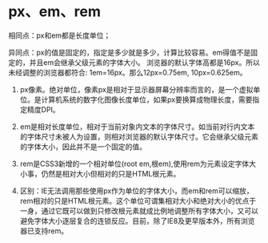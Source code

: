 # px、em、rem

相同点：px和em都是长度单位；

异同点：px的值是固定的，指定是多少就是多少，计算比较容易。em得值不是固定的，并且em会继承父级元素的字体大小。
浏览器的默认字体高都是16px。所以未经调整的浏览器都符合: 1em=16px。那么12px=0.75em, 10px=0.625em。

1. px像素。绝对单位，像素px是相对于显示器屏幕分辨率而言的，是一个虚拟单位。是计算机系统的数字化图像长度单位，如果px要换算成物理长度，需要指定精度DPI。
   
2. em是相对长度单位，相对于当前对象内文本的字体尺寸。如当前对行内文本的字体尺寸未被人为设置，则相对浏览器的默认字体尺寸。它会继承父级元素的字体大小，因此并不是一个固定的值。
   
3. rem是CSS3新增的一个相对单位(root em,根em),使用rem为元素设定字体大小事，仍然是相对大小但相对的只是HTML根元素。
   
4. 区别：IE无法调用那些使用px作为单位的字体大小，而em和rem可以缩放，rem相对的只是HTML根元素。这个单位可谓集相对大小和绝对大小的优点于一身，通过它既可以做到只修改根元素就成比例地调整所有字体大小，又可以避免字体大小逐层复合的连锁反应。目前，除了IE8及更早版本外，所有浏览器已支持rem。